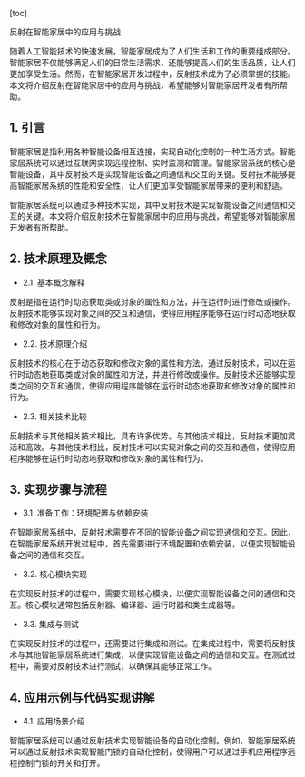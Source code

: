 
[toc]                    
                
                
反射在智能家居中的应用与挑战

随着人工智能技术的快速发展，智能家居成为了人们生活和工作的重要组成部分。智能家居不仅能够满足人们的日常生活需求，还能够提高人们的生活品质，让人们更加享受生活。然而，在智能家居开发过程中，反射技术成为了必须掌握的技能。本文将介绍反射在智能家居中的应用与挑战，希望能够对智能家居开发者有所帮助。

## 1. 引言

智能家居是指利用各种智能设备相互连接，实现自动化控制的一种生活方式。智能家居系统可以通过互联网实现远程控制、实时监测和管理。智能家居系统的核心是智能设备，其中反射技术是实现智能设备之间通信和交互的关键。反射技术能够提高智能家居系统的性能和安全性，让人们更加享受智能家居带来的便利和舒适。

智能家居系统可以通过多种技术实现，其中反射技术是实现智能设备之间通信和交互的关键。本文将介绍反射技术在智能家居中的应用与挑战，希望能够对智能家居开发者有所帮助。

## 2. 技术原理及概念

- 2.1. 基本概念解释

反射是指在运行时动态获取类或对象的属性和方法，并在运行时进行修改或操作。反射技术能够实现对象之间的交互和通信，使得应用程序能够在运行时动态地获取和修改对象的属性和行为。

- 2.2. 技术原理介绍

反射技术的核心在于动态获取和修改对象的属性和方法。通过反射技术，可以在运行时动态地获取类或对象的属性和方法，并进行修改或操作。反射技术还能够实现类之间的交互和通信，使得应用程序能够在运行时动态地获取和修改对象的属性和行为。

- 2.3. 相关技术比较

反射技术与其他相关技术相比，具有许多优势。与其他技术相比，反射技术更加灵活和高效。与其他技术相比，反射技术可以实现对象之间的交互和通信，使得应用程序能够在运行时动态地获取和修改对象的属性和行为。

## 3. 实现步骤与流程

- 3.1. 准备工作：环境配置与依赖安装

在智能家居系统中，反射技术需要在不同的智能设备之间实现通信和交互。因此，在智能家居系统开发过程中，首先需要进行环境配置和依赖安装，以便实现智能设备之间的通信和交互。

- 3.2. 核心模块实现

在实现反射技术的过程中，需要实现核心模块，以便实现智能设备之间的通信和交互。核心模块通常包括反射器、编译器、运行时器和类生成器等。

- 3.3. 集成与测试

在实现反射技术的过程中，还需要进行集成和测试。在集成过程中，需要将反射技术与其他智能家居系统进行集成，以便实现智能设备之间的通信和交互。在测试过程中，需要对反射技术进行测试，以确保其能够正常工作。

## 4. 应用示例与代码实现讲解

- 4.1. 应用场景介绍

智能家居系统可以通过反射技术实现智能设备的自动化控制。例如，智能家居系统可以通过反射技术实现智能门锁的自动化控制，使得用户可以通过手机应用程序远程控制门锁的开关和打开。


